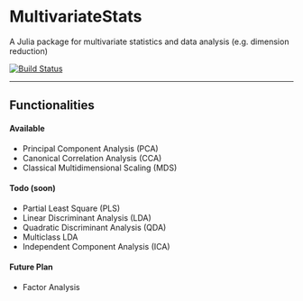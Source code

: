 # MultivariateStats

A Julia package for multivariate statistics and data analysis (e.g. dimension reduction)

[![Build Status](https://travis-ci.org/lindahua/MultivariateStats.jl.svg?branch=master)](https://travis-ci.org/lindahua/MultivariateStats.jl)

-------

## Functionalities

#### Available

- Principal Component Analysis (PCA)
- Canonical Correlation Analysis (CCA)
- Classical Multidimensional Scaling (MDS)

#### Todo (soon)

- Partial Least Square (PLS)
- Linear Discriminant Analysis (LDA)
- Quadratic Discriminant Analysis (QDA)
- Multiclass LDA
- Independent Component Analysis (ICA)

#### Future Plan

- Factor Analysis 
